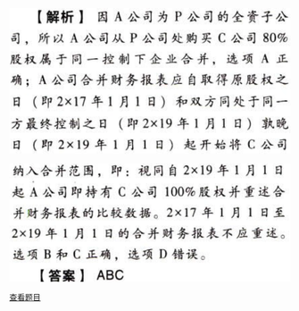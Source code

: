 ![](35887d8c9dc53fd156648fd8bf3020f0.png)

![](4c876fb47fe8c1fdf22b7460cd23b591.png)

[查看题目](../企业合并.本章真题.md#1-题目)

